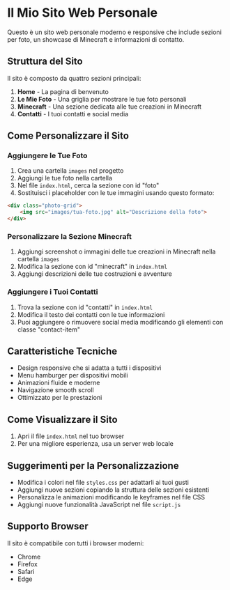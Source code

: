 # Il Mio Sito Web Personale

Questo è un sito web personale moderno e responsive che include sezioni per foto, un showcase di Minecraft e informazioni di contatto.

## Struttura del Sito

Il sito è composto da quattro sezioni principali:
1. **Home** - La pagina di benvenuto
2. **Le Mie Foto** - Una griglia per mostrare le tue foto personali
3. **Minecraft** - Una sezione dedicata alle tue creazioni in Minecraft
4. **Contatti** - I tuoi contatti e social media

## Come Personalizzare il Sito

### Aggiungere le Tue Foto
1. Crea una cartella `images` nel progetto
2. Aggiungi le tue foto nella cartella
3. Nel file `index.html`, cerca la sezione con id "foto"
4. Sostituisci i placeholder con le tue immagini usando questo formato:
```html
<div class="photo-grid">
    <img src="images/tua-foto.jpg" alt="Descrizione della foto">
</div>
```

### Personalizzare la Sezione Minecraft
1. Aggiungi screenshot o immagini delle tue creazioni in Minecraft nella cartella `images`
2. Modifica la sezione con id "minecraft" in `index.html`
3. Aggiungi descrizioni delle tue costruzioni e avventure

### Aggiungere i Tuoi Contatti
1. Trova la sezione con id "contatti" in `index.html`
2. Modifica il testo dei contatti con le tue informazioni
3. Puoi aggiungere o rimuovere social media modificando gli elementi con classe "contact-item"

## Caratteristiche Tecniche
- Design responsive che si adatta a tutti i dispositivi
- Menu hamburger per dispositivi mobili
- Animazioni fluide e moderne
- Navigazione smooth scroll
- Ottimizzato per le prestazioni

## Come Visualizzare il Sito
1. Apri il file `index.html` nel tuo browser
2. Per una migliore esperienza, usa un server web locale

## Suggerimenti per la Personalizzazione
- Modifica i colori nel file `styles.css` per adattarli ai tuoi gusti
- Aggiungi nuove sezioni copiando la struttura delle sezioni esistenti
- Personalizza le animazioni modificando le keyframes nel file CSS
- Aggiungi nuove funzionalità JavaScript nel file `script.js`

## Supporto Browser
Il sito è compatibile con tutti i browser moderni:
- Chrome
- Firefox
- Safari
- Edge 